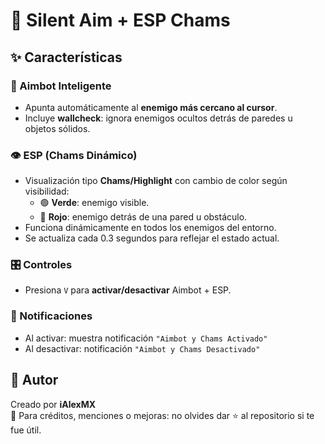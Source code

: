 # 🎯 Silent Aim + ESP Chams

## ✨ Características

### 🔫 Aimbot Inteligente
- Apunta automáticamente al **enemigo más cercano al cursor**.
- Incluye **wallcheck**: ignora enemigos ocultos detrás de paredes u objetos sólidos.

### 👁️ ESP (Chams Dinámico)
- Visualización tipo **Chams/Highlight** con cambio de color según visibilidad:
  - 🟢 **Verde**: enemigo visible.
  - 🔴 **Rojo**: enemigo detrás de una pared u obstáculo.
- Funciona dinámicamente en todos los enemigos del entorno.
- Se actualiza cada 0.3 segundos para reflejar el estado actual.

### 🎛️ Controles
- Presiona `V` para **activar/desactivar** Aimbot + ESP.

### 🔔 Notificaciones
- Al activar: muestra notificación `"Aimbot y Chams Activado"`
- Al desactivar: notificación `"Aimbot y Chams Desactivado"`

## 👤 Autor

Creado por **iAlexMX**  
💬 Para créditos, menciones o mejoras: no olvides dar ⭐ al repositorio si te fue útil.
